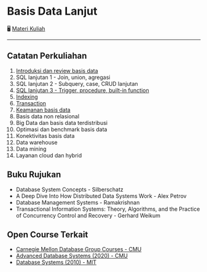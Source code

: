 # Basis Data Lanjut

🖥️ [Materi Kuliah](../../)

---

## Catatan Perkuliahan

1. [Introduksi dan review basis data](introduksi-dan-review-basis-data)
2. SQL lanjutan 1 - Join, union, agregasi
3. SQL lanjutan 2 - Subquery, case, CRUD lanjutan 
4. [SQL lanjutan 3 - Trigger, procedure, built-in function](procedure-trigger-builtin-function)
5. [Indexing](indexing)
6. [Transaction](transaction)
7. [Keamanan basis data](security)
8. Basis data non relasional
9. Big Data dan basis data terdistribusi
10. Optimasi dan benchmark basis data
11. Konektivitas basis data
12. Data warehouse
13. Data mining
14. Layanan cloud dan hybrid

## Buku Rujukan

- Database System Concepts - Silberschatz
- A Deep Dive Into How Distributed Data Systems Work - Alex Petrov
- Database Management Systems - Ramakrishnan
- Transactional Information Systems: Theory, Algorithms, and the Practice of Concurrency Control and Recovery - Gerhard Weikum

## Open Course Terkait

- [Carnegie Mellon Database Group Courses - CMU](https://db.cs.cmu.edu/courses/)
- [Advanced Database Systems (2020) - CMU](https://15721.courses.cs.cmu.edu/spring2020/schedule.html)
- [Database Systems (2010) - MIT](https://ocw.mit.edu/courses/electrical-engineering-and-computer-science/6-830-database-systems-fall-2010/)
